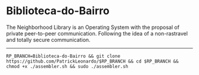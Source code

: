 # Biblioteca-do-Bairro

The Neighborhood Library is an Operating System with the proposal of private peer-to-peer communication. Following the idea of a non-rastravel and totally secure communication.

<hr>

```
RP_BRANCH=Biblioteca-do-Bairro && git clone https://github.com/PatrickLeonardo/$RP_BRANCH && cd $RP_BRANCH && chmod +x ./assembler.sh && sudo ./assembler.sh 
```
